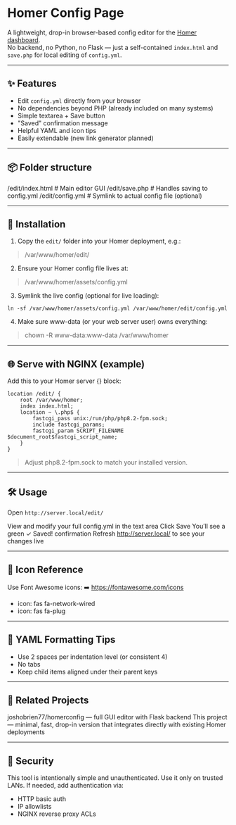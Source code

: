 # Homer Config Page

A lightweight, drop-in browser-based config editor for the [Homer dashboard](https://github.com/bastienwirtz/homer).  
No backend, no Python, no Flask — just a self-contained `index.html` and `save.php` for local editing of `config.yml`.

---

## ✨ Features

- Edit `config.yml` directly from your browser
- No dependencies beyond PHP (already included on many systems)
- Simple textarea + Save button
- "Saved" confirmation message
- Helpful YAML and icon tips
- Easily extendable (new link generator planned)

---

## 📦 Folder structure
/edit/index.html # Main editor GUI
/edit/save.php # Handles saving to config.yml
/edit/config.yml # Symlink to actual config file (optional)

---

## 🔧 Installation

1. Copy the `edit/` folder into your Homer deployment, e.g.:
> /var/www/homer/edit/

2. Ensure your Homer config file lives at:
> /var/www/homer/assets/config.yml

3. Symlink the live config (optional for live loading):
```
ln -sf /var/www/homer/assets/config.yml /var/www/homer/edit/config.yml
```

4. Make sure www-data (or your web server user) owns everything:
> chown -R www-data:www-data /var/www/homer

---

## 🌐 Serve with NGINX (example)
Add this to your Homer server {} block:
```
location /edit/ {
    root /var/www/homer;
    index index.html;
    location ~ \.php$ {
        fastcgi_pass unix:/run/php/php8.2-fpm.sock;
        include fastcgi_params;
        fastcgi_param SCRIPT_FILENAME $document_root$fastcgi_script_name;
    }
}
```
> Adjust php8.2-fpm.sock to match your installed version.

---

## 🛠 Usage
Open `http://server.local/edit/`

View and modify your full config.yml in the text area
Click Save
You’ll see a green ✓ Saved! confirmation
Refresh http://server.local/ to see your changes live

---

## 🔗 Icon Reference
Use Font Awesome icons:
➡️ https://fontawesome.com/icons
- icon: fas fa-network-wired
- icon: fas fa-plug

---

## 🧠 YAML Formatting Tips
- Use 2 spaces per indentation level (or consistent 4)
- No tabs
- Keep child items aligned under their parent keys

---

## 🔄 Related Projects
joshobrien77/homerconfig — full GUI editor with Flask backend
This project — minimal, fast, drop-in version that integrates directly with existing Homer deployments

---

## 🔐 Security
This tool is intentionally simple and unauthenticated.
Use it only on trusted LANs. If needed, add authentication via:
- HTTP basic auth
- IP allowlists
- NGINX reverse proxy ACLs

